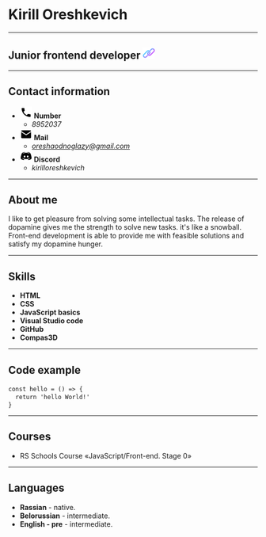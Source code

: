 # Kirill Oreshkevich

---

## Junior frontend developer [![link](./pic/link.png)](https://github.com/Rikki007)

---

## Contact information

- ![phone](./pic/phone24.png) **Number**
  - _8952037_
- ![mail](./pic/email24.png) **Mail**
  - *oreshaodnoglazy@gmail.com*
- ![discord](./pic/discord24.png) **Discord**
  - _kirilloreshkevich_

---

## About me

I like to get pleasure from solving some intellectual tasks. The release of dopamine gives me the strength to solve new tasks. it's like a snowball. Front-end development is able to provide me with feasible solutions and satisfy my dopamine hunger.

---

## Skills

- **HTML**
- **CSS**
- **JavaScript basics**
- **Visual Studio code**
- **GitHub**
- **Compas3D**

---

## Code example

```
const hello = () => {
  return 'hello World!'
}
```

---

## Courses

- RS Schools Course «JavaScript/Front-end. Stage 0»

---

## Languages

- **Rassian** - native.
- **Belorussian** - intermediate.
- **English - pre** - intermediate.
